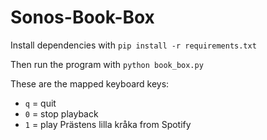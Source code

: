 # Sonos-Book-Box

Install dependencies with `pip install -r requirements.txt`

Then run the program with `python book_box.py`

These are the mapped keyboard keys:
* `q` = quit
* `0` = stop playback
* `1` = play Prästens lilla kråka from Spotify
